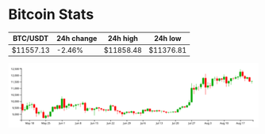 # Bitcoin Stats

BTC/USDT|24h change|24h high|24h low|
|---|---|---|---|
|$11557.13|-2.46%|$11858.48|$11376.81|

<img src="./chart.svg">
